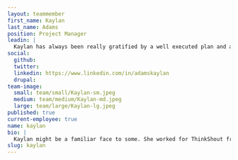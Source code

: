 ```yaml
---
layout: teammember
first_name: Kaylan
last_name: Adams
position: Project Manager
leadin: |
  Kaylan has always been really gratified by a well executed plan and a completed to-do list. Add some strategic communications, creative problem solving, and team leadership and project management is really a perfect fit.
social:
  github:
  twitter:
  linkedin: https://www.linkedin.com/in/adamskaylan
  drupal:
team-image:
  small: team/small/Kaylan-sm.jpeg
  medium: team/medium/Kaylan-md.jpeg
  large: team/large/Kaylan-lg.jpeg
published: true
current-employee: true
name: kaylan
bio: |
  Kaylan might be a familiar face to some. She worked for ThinkShout from 2014-2016; and then took two years off to be home with her daughter. Lucky for us, she missed the clients, projects and internal team so much that she decided to come back. We love the diversity of her experience and her unwavering enthusiasm for each project she oversees. She has a Master's degree in English literature and is a self-proclaimed research nut. She also really, really loves marine mammals and used to volunteer for the Cabrillo Marine Aquarium in Los Angeles as a whale watch tour guide. Outside of her passion for project management and marine mammals, she and her husband love to host theme parties; which will no doubt make her an essential asset to our team.
slug: kaylan
---
```

